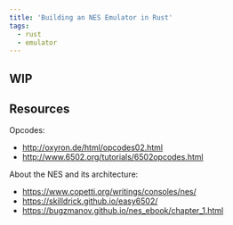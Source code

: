 ```yaml
---
title: 'Building an NES Emulator in Rust'
tags:
  - rust
  - emulator
---
```


## WIP

## Resources

Opcodes:

- http://oxyron.de/html/opcodes02.html
- http://www.6502.org/tutorials/6502opcodes.html

About the NES and its architecture:

- https://www.copetti.org/writings/consoles/nes/
- https://skilldrick.github.io/easy6502/
- https://bugzmanov.github.io/nes_ebook/chapter_1.html
